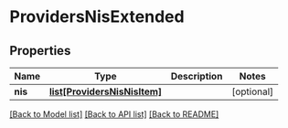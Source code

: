 # ProvidersNisExtended

## Properties
Name | Type | Description | Notes
------------ | ------------- | ------------- | -------------
**nis** | [**list[ProvidersNisNisItem]**](ProvidersNisNisItem.md) |  | [optional] 

[[Back to Model list]](../README.md#documentation-for-models) [[Back to API list]](../README.md#documentation-for-api-endpoints) [[Back to README]](../README.md)


